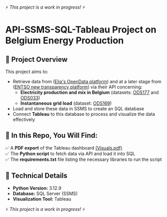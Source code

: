 ⚡ *This project is a work in progress!* ⚡

# API-SSMS-SQL-Tableau Project on Belgium Energy Production

## 🚀 Project Overview

This project aims to:

- Retrieve data from ([Elia's OpenData platform](https://opendata.elia.be/))  and at a later stage from ([ENTSO new transparency platform](https://newtransparency.entsoe.eu/)) via their API concerning:
  - **Electricity production and mix in Belgium** (datasets: [ODS177](https://opendata.elia.be/explore/dataset/ods177/) and [ODS033](https://opendata.elia.be/explore/dataset/ods033/))
  - **Instantaneous grid load** (dataset: [ODS169](https://opendata.elia.be/explore/dataset/ods169/))
- Load and store these data in SSMS to create an SQL database
- Connect **Tableau** to this database to process and visualize the data effectively

## 📂 In this Repo, You Will Find:

✅ A **PDF export** of the Tableau dashboard [(Visuals.pdf)](https://github.com/slvg01/84.16_Belgium_nrj_grid/blob/main/nrj_mix_work_in_progress.pdf)  
✅ The **Python script** to fetch data via API and load it into SQL  
✅ The **requirements.txt** file listing the necessary libraries to run the script  

## 📌 Technical Details

- **Python Version:** 3.12.9
- **Database:** SQL Server (SSMS)
- **Visualization Tool:** Tableau  

⚡ *This project is a work in progress!* ⚡
